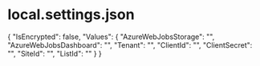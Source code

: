 ﻿# local.settings.json

{
  "IsEncrypted": false,
  "Values": {
    "AzureWebJobsStorage": "",
    "AzureWebJobsDashboard": "",
    "Tenant": "",
    "ClientId": "",
    "ClientSecret": "",
    "SiteId": "",
    "ListId": ""
  }
}
